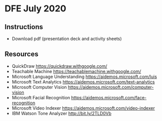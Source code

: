 # DFE July 2020

## Instructions
+ Download pdf (presentation deck and activity sheets)

## Resources
+ QuickDraw https://quickdraw.withgoogle.com/
+ Teachable Machine https://teachablemachine.withgoogle.com/
+ Microsoft Language Understanding https://aidemos.microsoft.com/luis
+ Microsoft Text Analytics https://aidemos.microsoft.com/text-analytics
+ Microsoft Computer Vision https://aidemos.microsoft.com/computer-vision
+ Microsoft Facial Recognition https://aidemos.microsoft.com/face-recognition
+ Microsoft Video Indexer https://aidemos.microsoft.com/video-indexer
+ IBM Watson Tone Analyzer http://bit.ly/2TLD0Vb
